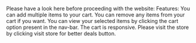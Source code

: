 Please have a look here before proceeding with the website:
Features:
You can add multiple items to your cart.
You can remove any items from your cart if you want.
You can view your selected items by clicking the cart option present in the nav-bar.
The cart is responsive.
Please visit the store by clicking visit store for better deals button.
